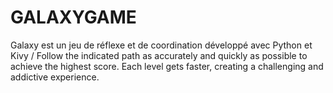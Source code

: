 # GALAXYGAME
Galaxy est un jeu de réflexe et de coordination développé avec Python et Kivy / Follow the indicated path as accurately and quickly as possible to achieve the highest score. Each level gets faster, creating a challenging and addictive experience.
